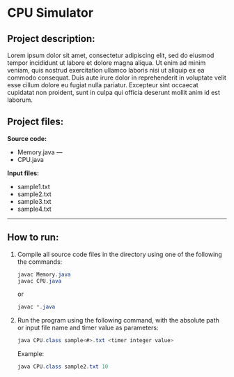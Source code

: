 # CPU Simulator

## Project description:

Lorem ipsum dolor sit amet, consectetur adipiscing elit, sed do eiusmod tempor incididunt ut labore et dolore magna aliqua. Ut enim ad minim veniam, quis nostrud exercitation ullamco laboris nisi ut aliquip ex ea commodo consequat. Duis aute irure dolor in reprehenderit in voluptate velit esse cillum dolore eu fugiat nulla pariatur. Excepteur sint occaecat cupidatat non proident, sunt in culpa qui officia deserunt mollit anim id est laborum.

## **Project files:**

**Source code:**

- Memory.java —
- CPU.java

**Input files:**

- sample1.txt
- sample2.txt
- sample3.txt
- sample4.txt

---

## How to run:

1. Compile all source code files in the directory using one of the following the commands:

    ```java
    javac Memory.java
    javac CPU.java
    ```

   or

    ```java
    javac *.java
    ```

2. Run the program using the following command, with the absolute path or input file name and timer value as parameters:

    ```java
    java CPU.class sample<#>.txt <timer integer value>
    ```

   Example:

    ```java
    java CPU.class sample2.txt 10
    ```


